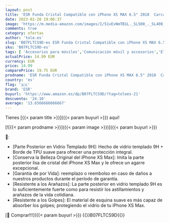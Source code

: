 ```yaml
---
layout: post
title: 'ESR Funda Cristal Compatible con iPhone XS MAX 6.5" 2018  Carcasa Anti-Amarillea y Anti-Arañazos  Parte Posterior del Vidrio Templado 9H+ Borde de TPU  Transparente'
date: 2023-02-28 19:06:37
image: 'https://m.media-amazon.com/images/I/51vEvNmTB1L._SL500_._SL400_.jpg'
comments: true
category: ofertas
author: 'tole.es'
slug: 'B07FLTCS9D-es ESR Funda Cristal Compatible con iPhone XS MAX 6.5" 2018...'
sku: 'B07FLTCS9D-es'
tags: [ 'Accesorios para móviles','Comunicación móvil y accesorios','Electrónica','Fundas y carcasas para teléfonos móviles','esr','iphone','🇪🇸', ]
actualPrice: 14.99 EUR
currency: EUR
price: 14.99
comparePrice: 19.75 EUR
prodname: 'ESR Funda Cristal Compatible con iPhone XS MAX 6.5" 2018  Carcasa Anti-Amarillea y Anti-Arañazos  Parte Posterior del Vidrio Templado 9H+ Borde de TPU  Transparente'
country: 'es'
flag: '🇪🇸'
brand: 'ESR'
buyurl: 'https://www.amazon.es/dp/B07FLTCS9D/?tag=tolees-21'
descuento: '24.10'
average: '13.6566666666667'
---
```


Tienes [{{< param title >}}]({{< param buyurl >}}) aqui!

[![{{< param prodname >}}]({{< param image >}})]({{< param buyurl >}})

🔎:

- [Parte Posterior en Vidrio Templado 9H]: Hecho de vidrio templado 9H + Borde de TPU suave para ofrecer una protección integral.
- [Conserva la Belleza Original del iPhone XS Max]: Imita la parte posterior lisa de cristal del iPhone XS Max y le ofrece un agarre excepcional.
- [Garantía de por Vida]: reemplazo o reembolso en caso de daños a nuestros productos durante el período de garantía.
- [Resistente a los Arañazos]: La parte posterior en vidrio templado 9H es lo suficientemente fuerte como para resistir los astillamientos y arañazos de la vida cotidiana.
- [Resistente a los Golpes]: El material de esquina suave es más capaz de absorber los golpes; protegiendo el vidrio de tu iPhone XS Max.

[🛒 Comprar!!!]({{< param buyurl >}})
{{<world>}}B07FLTCS9D{{</world>}}
